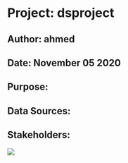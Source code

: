 # Project: dsproject

## Author: ahmed

## Date: November 05 2020

## Purpose: 

## Data Sources: 

## Stakeholders: 

![ ](BB.png)
